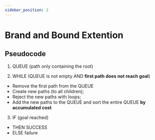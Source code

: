 ```yaml
---
sidebar_position: 2
---
```


# Brand and Bound Extention

## Pseudocode

1) QUEUE (path only containing the root)

2) WHILE  (QUEUE is not empty AND **first path does not reach goal**)

- Remove the first path from the QUEUE
- Create new paths (to all children);
- Reject the new paths with loops;
- Add the new paths to the QUEUE and sort the entire QUEUE **by accumulated cost**

3) IF (goal reached)

- THEN SUCCESS
- ELSE failure